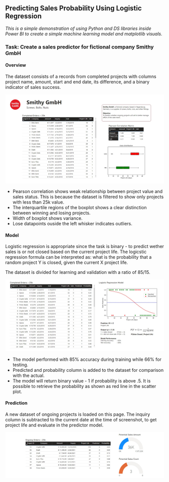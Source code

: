 ## Predicting Sales Probability Using Logistic Regression

*This is a simple demonstration of using Python and DS libraries inside Power BI to create a simple machine learning model and matplotlib visuals.*

### Task: Create a sales predictor for fictional company Smithy GmbH

#### Overview

The dataset consists of a records from completed projects with columns project name, amount, start and end date, its difference, and a binary indicator of sales success. 

<a href="https://nixonline.github.io/ds-portfolio/images/smithy_1.jpg" target="_blank">
  <img src="images/smithy_1.jpg?raw=true" class="img-zoom"/>
</a>

* Pearson correlation shows weak relationship between project value and sales status. This is because the dataset is filtered to show only projects with less than 25k value.
* The interquartile regions of the boxplot shows a clear distinction between winning and losing projects.
* Width of boxplot shows variance.
* Lose datapoints ouside the left whisker indicates outliers.

#### Model

Logistic regression is appropriate since the task is binary - to predict wether sales is or not closed based on the current project life. The logicstic regression formula can be interpreted as: what is the probability that a random project Y is closed, given the current X project life.

The dataset is divided for learning and validation with a ratio of 85/15.

<a href="https://nixonline.github.io/ds-portfolio/images/smithy_2.jpg" target="_blank">
  <img src="images/smithy_2.jpg?raw=true" class="img-zoom"/>
</a>

* The model performed with 85% accuracy during training while 66% for testing.
* Predicted and probability column is added to the dataset for comparison with the actual.
* The model will return binary value - 1 if probability is above .5. It is possible to retrieve the probability as shown as red line in the scatter plot.

#### Prediction

A new dataset of ongoing projects is loaded on this page. The inquiry column is subtracted to the current date at the time of screenshot, to get project life and evaluate in the predictor model. 

<a href="https://nixonline.github.io/ds-portfolio/images/smithy_3.jpg" target="_blank">
  <img src="images/smithy_3.jpg?raw=true" class="img-zoom"/>
</a>
